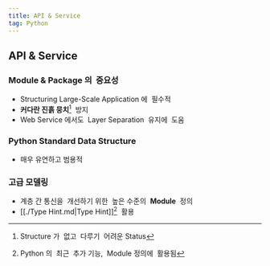 ```yaml
---
title: API & Service
tag: Python
---
```


## API & Service

### Module & Package 의 &nbsp;중요성

- Structuring Large-Scale Application 에 &nbsp;필수적
- **커다란 진흙 뭉치**[^1] &nbsp;방지
- Web Service 에서도 &nbsp;Layer Separation &nbsp;유지에 &nbsp;도움

### Python Standard Data Structure

- 매우 유연하고 범용적

### 고급 모델링

- 계층 간 통신을 &nbsp;개선하기 위한 &nbsp;높은 수준의 &nbsp;**Module** &nbsp;정의
- [[./Type Hint.md|Type Hint]][^2] &nbsp;활용

[^1]: Structure 가 &nbsp;없고 &nbsp;다루기 &nbsp;어려운 Status

[^2]: Python 의 &nbsp;최근 &nbsp;추가 기능, &nbsp;Module 정의에 &nbsp;활용됨
